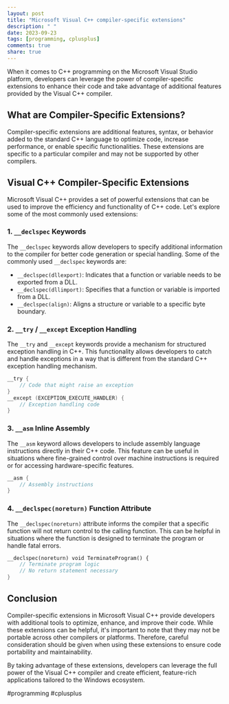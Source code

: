 ```yaml
---
layout: post
title: "Microsoft Visual C++ compiler-specific extensions"
description: " "
date: 2023-09-23
tags: [programming, cplusplus]
comments: true
share: true
---
```


When it comes to C++ programming on the Microsoft Visual Studio platform, developers can leverage the power of compiler-specific extensions to enhance their code and take advantage of additional features provided by the Visual C++ compiler.

## What are Compiler-Specific Extensions?

Compiler-specific extensions are additional features, syntax, or behavior added to the standard C++ language to optimize code, increase performance, or enable specific functionalities. These extensions are specific to a particular compiler and may not be supported by other compilers.

## Visual C++ Compiler-Specific Extensions

Microsoft Visual C++ provides a set of powerful extensions that can be used to improve the efficiency and functionality of C++ code. Let's explore some of the most commonly used extensions:

### 1. `__declspec` Keywords

The `__declspec` keywords allow developers to specify additional information to the compiler for better code generation or special handling. Some of the commonly used `__declspec` keywords are:

- `__declspec(dllexport)`: Indicates that a function or variable needs to be exported from a DLL.
- `__declspec(dllimport)`: Specifies that a function or variable is imported from a DLL.
- `__declspec(align)`: Aligns a structure or variable to a specific byte boundary.

### 2. `__try` / `__except` Exception Handling

The `__try` and `__except` keywords provide a mechanism for structured exception handling in C++. This functionality allows developers to catch and handle exceptions in a way that is different from the standard C++ exception handling mechanism.

```cpp
__try {
    // Code that might raise an exception
}
__except (EXCEPTION_EXECUTE_HANDLER) {
    // Exception handling code
}
```

### 3. `__asm` Inline Assembly

The `__asm` keyword allows developers to include assembly language instructions directly in their C++ code. This feature can be useful in situations where fine-grained control over machine instructions is required or for accessing hardware-specific features.

```cpp
__asm {
    // Assembly instructions
}
```

### 4. `__declspec(noreturn)` Function Attribute

The `__declspec(noreturn)` attribute informs the compiler that a specific function will not return control to the calling function. This can be helpful in situations where the function is designed to terminate the program or handle fatal errors.

```cpp
__declspec(noreturn) void TerminateProgram() {
    // Terminate program logic
    // No return statement necessary
}
```

## Conclusion

Compiler-specific extensions in Microsoft Visual C++ provide developers with additional tools to optimize, enhance, and improve their code. While these extensions can be helpful, it's important to note that they may not be portable across other compilers or platforms. Therefore, careful consideration should be given when using these extensions to ensure code portability and maintainability.

By taking advantage of these extensions, developers can leverage the full power of the Visual C++ compiler and create efficient, feature-rich applications tailored to the Windows ecosystem.

#programming #cplusplus